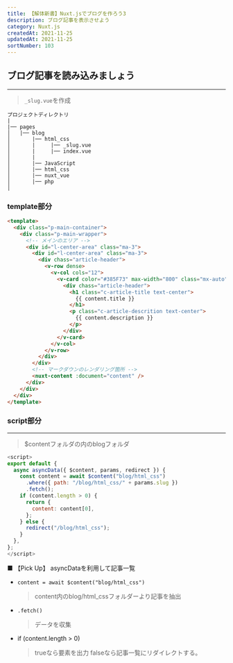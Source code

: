 ```yaml
---
title: 【解体新書】Nuxt.jsでブログを作ろう3
description: ブログ記事を表示させよう
category: Nuxt.js
createdAt: 2021-11-25
updatedAt: 2021-11-25
sortNumber: 103
---
```


## ブログ記事を読み込みましょう
---
>  `_slug.vue`を作成

```
プロジェクトディレクトリ
|
|── pages
│   |── blog
│       |── html_css
│       |     |── _slug.vue
│       |     |── index.vue
│       |
│       |── JavaScript
│       |── html_css
│       |── nuxt_vue
│       |── php
│   
```
### template部分 
```html
<template>
  <div class="p-main-container">
    <div class="p-main-wrapper">
      <!-- メインのエリア -->
      <div id="l-center-area" class="ma-3">
        <div id="l-center-area" class="ma-3">
          <div chass="article-header">
            <v-row dense>
              <v-col cols="12">
                <v-card color="#385F73" max-width="800" class="mx-auto" dark>
                  <div chass="article-header">
                    <h1 class="c-article-title text-center">
                      {{ content.title }}
                    </h1>
                    <p class="c-article-descrition text-center">
                      {{ content.description }}
                    </p>
                  </div>
                </v-card>
              </v-col>
            </v-row>
          </div>
        </div>
        <!-- マークダウンのレンダリング箇所 -->
        <nuxt-content :document="content" />
      </div>
    </div>
  </div>
</template>
```
### script部分
--- 
> $contentフォルダの内のblogフォルダ
```js
<script>
export default {
  async asyncData({ $content, params, redirect }) {
    const content = await $content("blog/html_css")
      .where({ path: "/blog/html_css/" + params.slug })
      .fetch();
    if (content.length > 0) {
      return {
        content: content[0],
      };
    } else {
      redirect("/blog/html_css");
    }
  },
};
</script>
```

■ 【Pick Up】 asyncDataを利用して記事一覧
- `content = await $content("blog/html_css")`
  > content内のblog/html_cssフォルダーより記事を抽出

- `.fetch()`
  > データを収集

- if (content.length > 0) 
  > trueなら要素を出力
  > falseなら記事一覧にリダイレクトする。
